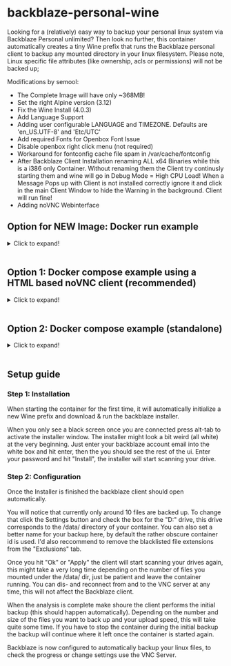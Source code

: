 # backblaze-personal-wine

Looking for a (relatively) easy way to backup your personal linux system via Backblaze Personal unlimited? 
Then look no further, this container automatically creates a tiny Wine prefix that runs the Backblaze personal client to backup any mounted directory in your linux filesystem.
Please note, Linux specific file attributes (like ownership, acls or permissions) will not be backed up;

Modifications by semool:
* The Complete Image will have only ~368MB!
* Set the right Alpine version (3.12)
* Fix the Wine Install (4.0.3)
* Add Language Support
* Adding user configurable LANGUAGE and TIMEZONE. Defaults are 'en_US.UTF-8' and 'Etc/UTC'
* Add required Fonts for Openbox Font Issue
* Disable openbox right click menu (not required)
* Workaround for fontconfig cache file spam in /var/cache/fontconfig
* After Backblaze Client Installation renaming ALL x64 Binaries while this is a i386 only Container. Without renaming them the Client try continusly starting them and wine will go in Debug Mode = High CPU Load! When a Message Pops up with Client is not installed correctly ignore it and click in the main Client Window to hide the Warning in the background. Client will run fine!
* Adding noVNC Webinterface

## Option for NEW Image: Docker run example
<details>
  <summary>Click to expand!</summary>

```
docker run -d \
    -h Backblaze-PB \
    --init \
    -p 5900:5900 \
    -p 6080:6080 \
    -e LANGUAGE=de_DE.UTF-8 \
    -e TZ=Europe/Berlin \
    --name=backblaze \
    --restart=always \
    backblaze-personal-wine:x86
```

### Connecting to the VNC Server
To go through the setup process you must connect to the integrated vnc server via a client like RealVNC Client.
address: your.linux.ip.address:5900
user: none (admin)
password: none

### Connecting to the VNC Server (Webinterface)
You can open the noVNC client in your browser (make sure your firewall allows acess to the port):
address: http://your.linux.ip.address:6080

### Security
The server runs an unencrypted integrated VNC server. 
If you need to connect to the vnc server from a different machine (on headless systems), please make sure to configure your firewall to only allow local connections to the VNC.
firewalld example:
```
firewall-cmd --permanent --add-rich-rule "rule family="ipv4" source address="192.168.178.0/24" port port="5900" protocol="tcp" accept"
firewall-cmd --permanent --add-rich-rule "rule family="ipv4" source address="192.168.178.0/24" port port="6080" protocol="tcp" accept"
firewall-cmd --reload
```
</details><br/>

## Option 1: Docker compose example using a HTML based noVNC client (recommended)
<details>
  <summary>Click to expand!</summary>

This example includes an html based VNC client (noVNC) that you can open in your browser,
```
version: "2.2"
services:
# Backblaze Personal
  backblaze-personal-wine:
    image: tom300z/backblaze-personal-wine
    container_name: backblaze-personal-wine
    init: true
    volumes:
      - /opt/docker/backblaze-personal-wine:/wine/  # The location to store the backblaze Wine prefix in
      - /my/important/photos:/data/photos  # All directories that should be backed up should be mounted under the "/data/" directory
      - /my/important/spreadsheets:/data/spreadsheets
    networks:
      backup-net:

# Backblaze Personal vnc client
  backblaze-novnc:
    image: dougw/novnc
    container_name: backblaze-novnc
    networks:
      backup-net:
    environment:
      - REMOTE_HOST=backblaze-personal-wine  # This must be the container_name of the backblaze-personal-wine container
      - REMOTE_PORT=5900
    restart: unless-stopped    
    ports:
      - 80:8081  # Exposes the client to http port 80. You may use any port here (e.g.: if you have a reverse proxy)

# This part is important, don't forget it!
networks:
  backup-net:
    driver: bridge
```
### Security
The noVNC only serves a HTTP connection by default, please make sure to configure your firewall to only allow local connections in that case.

firewalld example:
```
firewall-cmd --permanent --add-rich-rule "rule family="ipv4" source address="192.168.178.0/24" port port="80" protocol="tcp" accept"
firewall-cmd --reload
```

If you want to access the noVNC webpage from outside it is recommended to use a tls reverse proxy like traefik or nginx.


### Connecting to the VNC Server
You can open the noVNC client in your browser (make sure your firewall allows acess to the port):
address: http://your.linux.ip.address:80/vnc.html
</details><br/>


## Option 2: Docker compose example (standalone)
<details>
  <summary>Click to expand!</summary>

```
version: "2.2"
services:
# Backblaze Personal
  backblaze-personal-wine:
    image: tom300z/backblaze-personal-wine
    container_name: backblaze-personal-wine
    init: true
    volumes:
      - /opt/docker/backblaze-personal-wine:/wine/  # The location to store the backblaze Wine prefix in
      - /my/important/photos:/data/photos  # All directories that should be backed up should be mounted under the "/data/" directory
      - /my/important/spreadsheets:/data/spreadsheets
    ports:
      - 25900:5900 # Expose the (unencrypted) VNC server to the host make sure to only allow local connections to the server. This can be removed after the initial installation and backup phase.
```

### Security
The server runs an unencrypted integrated VNC server. 
If you need to connect to the vnc server from a different machine (on headless systems), please make sure to configure your firewall to only allow local connections to the VNC.
firewalld example:
```
firewall-cmd --permanent --add-rich-rule "rule family="ipv4" source address="192.168.178.0/24" port port="25900" protocol="tcp" accept"
firewall-cmd --reload
```

### Connecting to the VNC Server
To go through the setup process you must connect to the integrated vnc server via a client like RealVNC Client.
address: your.linux.ip.address:25900
user: none (admin)
password: none
</details><br/>

## Setup guide


### Step 1: Installation
When starting the container for the first time, it will automatically initialize a new Wine prefix and download & run the backblaze installer.

When you only see a black screen once you are connected press alt-tab to activate the installer window.
The installer might look a bit weird (all white) at the very beginning. Just enter your backblaze account email into the white box and hit enter, then the you should see the rest of the ui. 
Enter your password and hit "Install", the installer will start scanning your drive.

### Step 2: Configuration
Once the Installer is finished the backblaze client should open automatically.

You will notice that currently only around 10 files are backed up. 
To change that click the Settings button and check the box for the "D:" drive, this drive corresponds to the /data/ directory of your container. 
You can also set a better name for your backup here, by default the rather obscure container id is used.
I'd also reccommend to remove the blacklisted file extensions from the "Exclusions" tab.

Once you hit "Ok" or "Apply" the client will start scanning your drives again, this might take a very long time depending on the number of files you mounted under the /data/ dir, just be patient and leave the container running.
You can dis- and reconnect from and to the VNC server at any time, this will not affect the Backblaze client.

When the analysis is complete make shoure the client performs the initial backup (this should happen automatically).
Depending on the number and size of the files you want to back up and your upload speed, this will take quite some time.
If you have to stop the container during the initial backup the backup will continue where it left once the container is started again.

Backblaze is now configured to automatically backup your linux files,  to check the progress or change settings use the VNC Server.
